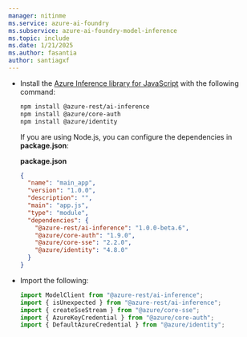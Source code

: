 ```yaml
---
manager: nitinme
ms.service: azure-ai-foundry
ms.subservice: azure-ai-foundry-model-inference
ms.topic: include
ms.date: 1/21/2025
ms.author: fasantia
author: santiagxf
---
```


* Install the [Azure Inference library for JavaScript](https://aka.ms/azsdk/azure-ai-inference/javascript/reference) with the following command:

  ```bash
  npm install @azure-rest/ai-inference
  npm install @azure/core-auth
  npm install @azure/identity
  ```

  If you are using Node.js, you can configure the dependencies in **package.json**:

  __package.json__

  ```json
  {
    "name": "main_app",
    "version": "1.0.0",
    "description": "",
    "main": "app.js",
    "type": "module",
    "dependencies": {
      "@azure-rest/ai-inference": "1.0.0-beta.6",
      "@azure/core-auth": "1.9.0",
      "@azure/core-sse": "2.2.0",
      "@azure/identity": "4.8.0"
    }
  }
  ```

* Import the following:

  ```javascript
  import ModelClient from "@azure-rest/ai-inference";
  import { isUnexpected } from "@azure-rest/ai-inference";
  import { createSseStream } from "@azure/core-sse";
  import { AzureKeyCredential } from "@azure/core-auth";
  import { DefaultAzureCredential } from "@azure/identity";
  ```
